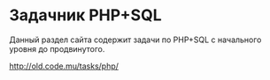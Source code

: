 # Задачник PHP+SQL

Данный раздел сайта содержит задачи по PHP+SQL с начального уровня до продвинутого.

http://old.code.mu/tasks/php/
